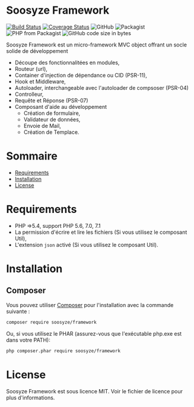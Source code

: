 # Soosyze Framework

[![Build Status](https://travis-ci.org/soosyze/framework.svg?branch=master)](https://travis-ci.org/soosyze/framework)
[![Coverage Status](https://coveralls.io/repos/github/soosyze/framework/badge.svg?branch=master)](https://coveralls.io/github/soosyze/framework?branch=master)
![GitHub](https://img.shields.io/github/license/mashape/apistatus.svg)
![Packagist](https://img.shields.io/packagist/v/soosyze/framework.svg)
![PHP from Packagist](https://img.shields.io/packagist/php-v/soosyze/framework.svg)
![GitHub code size in bytes](https://img.shields.io/github/languages/code-size/soosyze/framework.svg)

Soosyze Framework est un micro-framework MVC object offrant un socle solide de développement

* Découpe des fonctionnalitées en modules,
* Routeur (url),
* Container d'injection de dépendance ou CID (PSR-11),
* Hook et Middleware,
* Autoloader, interchangeable avec l'autoloader de compsoser (PSR-04)
* Controlleur,
* Requête et Réponse (PSR-07)
* Composant d'aide au développement
    * Création de formulaire,
    * Validateur de données,
    * Envoie de Mail,
    * Création de Templace.

# Sommaire

* [Requirements](/README.md#requirements)
* [Installation](/README.md#installation)
* [License](/README.md#license)

# Requirements

* PHP =>5.4, support PHP 5.6, 7.0, 7.1
* La permission d'écrire et lire les fichiers (Si vous utilisez le composant Util),
* L'extension `json` activé (Si vous utilisez le composant Util).


# Installation

## Composer

Vous pouvez utiliser [Composer](https://getcomposer.org/) pour l'installation avec la commande suivante :
```sh
composer require soosyze/framework
```

Ou, si vous utilisez le PHAR (assurez-vous que l'exécutable php.exe est dans votre PATH):
```sh
php composer.phar require soosyze/framework
```

# License

Soosyze Framework est sous licence MIT. Voir le fichier de licence pour plus d'informations.